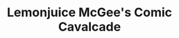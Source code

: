 ---
title: "Lemonjuice McGee's Comic Cavalcade"
url: /somerset/lemonjuice-mcgees-comic-cavalcade/
shop: Sammler
---